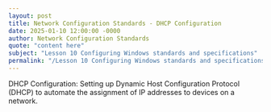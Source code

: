 ```yaml
---
layout: post
title: Network Configuration Standards - DHCP Configuration
date: 2025-01-10 12:00:00 -0000
author: Network Configuration Standards
quote: "content here"
subject: "Lesson 10 Configuring Windows standards and specifications"
permalink: "/Lesson 10 Configuring Windows standards and specifications/Network Configuration Standards/Network Configuration Standards - DHCP Configuration"
---
```


DHCP Configuration: Setting up Dynamic Host Configuration Protocol (DHCP) to automate the assignment of IP addresses to devices on a network.
